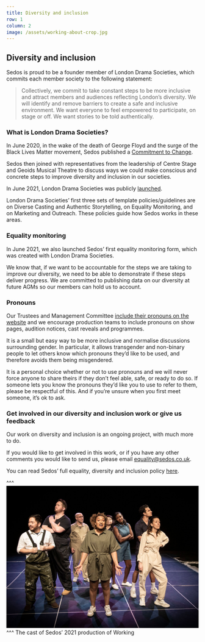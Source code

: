 ```yaml
---
title: Diversity and inclusion
row: 1
column: 2
image: /assets/working-about-crop.jpg
---
```

## Diversity and inclusion

Sedos is proud to be a founder member of London Drama Societies, which commits each member society to the following statement:

> Collectively, we commit to take constant steps to be more inclusive and attract members and audiences reflecting London’s diversity.
> We will identify and remove barriers to create a safe and inclusive environment. We want everyone to feel empowered to participate, on stage or off. We want stories to be told authentically.

### What is London Drama Societies?

In June 2020, in the wake of the death of George Floyd and the surge of the Black Lives Matter movement, Sedos published a [Commitment to Change](https://sedos.co.uk/news/2020-06-17-black-lives-matter---taking-action?mc_cid=1e3299df0b&mc_eid=74edd08618).

Sedos then joined with representatives from the leadership of Centre Stage and Geoids Musical Theatre to discuss ways we could make conscious and concrete steps to improve diversity and inclusion in our societies.

In June 2021, London Drama Societies was publicly [launched](https://sedos.co.uk/news/2021-06-06-a-new-commitment-to-diversity-and-inclusion).

London Drama Societies’ first three sets of template policies/guidelines are on Diverse Casting and Authentic Storytelling, on Equality Monitoring, and on Marketing and Outreach. These policies guide how Sedos works in these areas. 

### Equality monitoring

In June 2021, we also launched Sedos’ first equality monitoring form, which was created with London Drama Societies.

We know that, if we want to be accountable for the steps we are taking to improve our diversity, we need to be able to demonstrate if these steps deliver progress. We are committed to publishing data on our diversity at future AGMs so our members can hold us to account.

### Pronouns

Our Trustees and Management Committee [include their pronouns on the website](https://www.sedos.co.uk/about/how-we-operate) and we encourage production teams to include pronouns on show pages, audition notices, cast reveals and programmes.

It is a small but easy way to be more inclusive and normalise discussions surrounding gender. In particular, it allows transgender and non-binary people to let others know which pronouns they’d like to be used, and therefore avoids them being misgendered. 

It is a personal choice whether or not to use pronouns and we will never force anyone to share theirs if they don’t feel able, safe, or ready to do so. If someone lets you know the pronouns they’d like you to use to refer to them, please be respectful of this. And if you’re unsure when you first meet someone, it’s ok to ask.

### Get involved in our diversity and inclusion work or give us feedback

Our work on diversity and inclusion is an ongoing project, with much more to do.  

If you would like to get involved in this work, or if you have any other comments you would like to send us, please email [equality@sedos.co.uk](mailto:equality@sedos.co.uk).

You can read Sedos’ full equality, diversity and inclusion policy [here](https://www.sedos.co.uk/assets/policies/2022-10-edi-policy.pdf).

^^^
![Diversity and inclusion: the cast of Sedos’ 2021 production of Working](/assets/51630411608_a2d8c045e8_k.jpg)
^^^ The cast of Sedos’ 2021 production of Working
